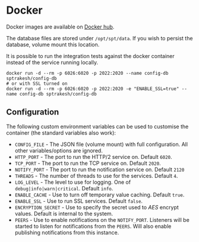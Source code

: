 # Docker

Docker images are available on [Docker hub](https://hub.docker.com/repository/docker/sptrakesh/config-db).

The database files are stored under `/opt/spt/data`. If you wish to persist the database, 
volume mount this location.

It is possible to run the integration tests against the docker container instead of the service running locally.

```shell
docker run -d --rm -p 6026:6020 -p 2022:2020 --name config-db sptrakesh/config-db
# or with SSL turned on
docker run -d --rm -p 6026:6020 -p 2022:2020 -e "ENABLE_SSL=true" --name config-db sptrakesh/config-db
```

## Configuration
The following custom environment variables can be used to customise the container 
(the standard variables also work):

* `CONFIG_FILE` - The JSON file (volume mount) with full configuration. All other variables/options are ignored.
* `HTTP_PORT` - The port to run the HTTP/2 service on. Default `6020`.
* `TCP_PORT` - The port to run the TCP service on. Default `2020`.
* `NOTIFY_PORT` - The port to run the notification service on. Default `2120`
* `THREADS` - The number of threads to use for the services. Default `4`.
* `LOG_LEVEL` - The level to use for logging. One of `debug|info|warn|critical`. Default `info`.
* `ENABLE_CACHE` - Use to turn off temporary value caching. Default `true`.
* `ENABLE_SSL` - Use to run SSL services. Default `false`.
* `ENCRYPTION_SECRET` - Use to specify the secret used to *AES* encrypt values. Default is internal to the system.
* `PEERS` - Use to enable notifications on the `NOTIFY_PORT`. Listeners will be started to 
  listen for notifications from the `PEERS`. Will also enable publishing notifications
  from this instance.